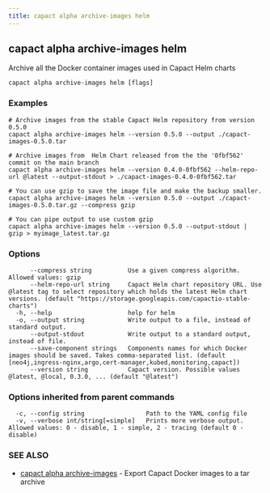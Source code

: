```yaml
---
title: capact alpha archive-images helm
---
```


## capact alpha archive-images helm

Archive all the Docker container images used in Capact Helm charts

```
capact alpha archive-images helm [flags]
```

### Examples

```
# Archive images from the stable Capact Helm repository from version 0.5.0
capact alpha archive-images helm --version 0.5.0 --output ./capact-images-0.5.0.tar

# Archive images from  Helm Chart released from the the '0fbf562' commit on the main branch
capact alpha archive-images helm --version 0.4.0-0fbf562 --helm-repo-url @latest --output-stdout > ./capact-images-0.4.0-0fbf562.tar

# You can use gzip to save the image file and make the backup smaller.
capact alpha archive-images helm --version 0.5.0 --output ./capact-images-0.5.0.tar.gz --compress gzip

# You can pipe output to use custom gzip
capact alpha archive-images helm --version 0.5.0 --output-stdout | gzip > myimage_latest.tar.gz

```

### Options

```
      --compress string          Use a given compress algorithm. Allowed values: gzip
      --helm-repo-url string     Capact Helm chart repository URL. Use @latest tag to select repository which holds the latest Helm chart versions. (default "https://storage.googleapis.com/capactio-stable-charts")
  -h, --help                     help for helm
  -o, --output string            Write output to a file, instead of standard output.
      --output-stdout            Write output to a standard output, instead of file.
      --save-component strings   Components names for which Docker images should be saved. Takes comma-separated list. (default [neo4j,ingress-nginx,argo,cert-manager,kubed,monitoring,capact])
      --version string           Capact version. Possible values @latest, @local, 0.3.0, ... (default "@latest")
```

### Options inherited from parent commands

```
  -c, --config string                 Path to the YAML config file
  -v, --verbose int/string[=simple]   Prints more verbose output. Allowed values: 0 - disable, 1 - simple, 2 - tracing (default 0 - disable)
```

### SEE ALSO

* [capact alpha archive-images](capact_alpha_archive-images.md)	 - Export Capact Docker images to a tar archive

